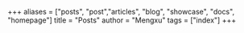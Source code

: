 +++
aliases = ["posts", "post","articles", "blog", "showcase", "docs", "homepage"]
title = "Posts"
author = "Mengxu"
tags = ["index"]
+++
